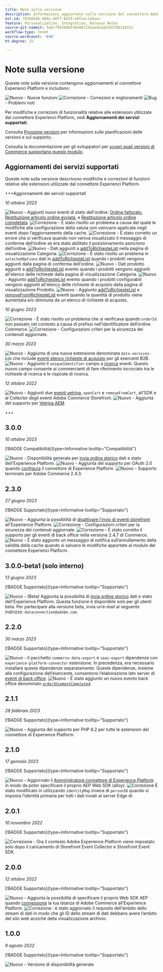 ```yaml
---
title: Note sulla versione
description: Informazioni aggiornate sulla versione del connettore Adobe Experience Platform da Adobe Commerce.
exl-id: 7636664b-488a-46f7-8d19-a9faac126aec
feature: Personalization, Integration, Release Notes
source-git-commit: 5e6cf955080338e00f23eaadeaa0192798126151
workflow-type: tm+mt
source-wordcount: '640'
ht-degree: 1%

---
```


# Note sulla versione

Queste note sulla versione contengono aggiornamenti al connettore Experienci Platform e includono:

![Nuovo](../assets/new.svg) - Nuove funzioni
![Correzione](../assets/fix.svg) - Correzioni e miglioramenti
![Bug](../assets/bug.svg) - Problemi noti

Per modifiche e correzioni di funzionalità relative alle estensioni utilizzate dal connettore Experienci Platform, vedi **Aggiornamenti dei servizi supportati**.

Consulta [Prossime versioni](https://experienceleague.adobe.com/docs/commerce-operations/release/planning/schedule.html) per informazioni sulle pianificazioni delle versioni e sul supporto.

Consulta la documentazione per gli sviluppatori per [scopri quali versioni di Commerce supportano questo modulo](https://experienceleague.adobe.com/docs/commerce-operations/release/product-availability.html).

## Aggiornamenti dei servizi supportati

Queste note sulla versione descrivono modifiche e correzioni di funzioni relative alle estensioni utilizzate dal connettore Experienci Platform.

+++Aggiornamenti dei servizi supportati

_10 ottobre 2023_

![Nuovo](../assets/new.svg) - Aggiunti nuovi eventi di stato dell&#39;ordine: [Ordine fatturato](events.md#orderinvoiced), [Restituzione articolo ordine avviata](events.md#orderitemsreturninitiated), e [Restituzione articolo ordine completata](events.md#orderitemreturncompleted).
![Correzione](../assets/fix.svg) - È stato risolto un problema a causa del quale le modifiche alla configurazione della valuta non venivano applicate negli eventi dopo l’aggiornamento della cache.
![Correzione](../assets/fix.svg) - È stato corretto un errore che si verificava quando non veniva visualizzato il messaggio di conferma dell’ordine se era stato abilitato il posizionamento asincrono dell’ordine.
![Nuovo](../assets/new.svg) - Dati aggiunti a [addToRichiesteList](events.md#addtorequisitionlist) nella pagina di visualizzazione Categoria.
![Correzione](../assets/fix.svg) - È stato risolto un problema in `selectedOptions` dati in [addToRichiesteList](events.md#addtorequisitionlist) quando i prodotti vengono aggiunti dalla pagina di conferma dell’ordine.
![Nuovo](../assets/new.svg) - Dati prodotto aggiunti a [addToRichiesteList](events.md#addtorequisitionlist) evento quando i prodotti vengono aggiunti all&#39;elenco delle richieste dalla pagina di visualizzazione Categoria.
![Nuovo](../assets/new.svg) - Aggiunto [addToRichiesteList](events.md#addtorequisitionlist) evento quando i prodotti configurabili vengono aggiunti all&#39;elenco delle richieste di acquisto dalla pagina di visualizzazione Prodotto.
![Nuovo](../assets/new.svg) - Aggiunto [addToRichiesteList](events.md#addtorequisitionlist) e [removeFromRichiesteList](events.md#removefromrequisitionlist) eventi quando la quantità di prodotto viene aumentata e/o diminuita da un elenco di richieste di acquisto.

_10 giugno 2023_

![Correzione](../assets/fix.svg) - È stato risolto un problema che si verificava quando `orderId` non passato nel contesto a causa di prefissi nell’identificatore dell’ordine Commerce.
![Correzione](../assets/fix.svg) - Configurazioni criteri per la sicurezza dei contenuti aggiornate.

_30 marzo 2023_

![Nuovo](../assets/new.svg) - Aggiunta di una nuova estensione denominata `data-services-b2b` che include [eventi elenco richieste di acquisto](events.md#b2b-events) per gli esercenti B2B.
![Nuovo](../assets/new.svg) - Aggiunto il `uniqueIdentifier` campo a [ricerca](events.md#search-events) eventi. Questo nuovo campo consente ai commercianti di fare riferimento incrociato tra le richieste di ricerca e le risposte di ricerca.

_12 ottobre 2022_

![Nuovo](../assets/new.svg) - Aggiunti due [eventi vetrina](events.md), `openCart` e `removeFromCart`, all’SDK e al Collector degli eventi Adobe Commerce Storefront.
![Nuovo](../assets/new.svg) - Aggiunta del supporto per [Vetrina AEM](overview.md#aem-support).

+++

## 3.0.0

_10 ottobre 2023_

[!BADGE Compatibilità]{type=Informative tooltip="Compatibilità"}

![Nuovo](../assets/new.svg) - Disponibilità generale per [invia ordine storico](connect-data.md#send-historical-order-data) dati e stato dell’Experience Platform.
![Nuovo](../assets/new.svg) - Aggiunta del supporto per OAuth 2.0 quando [configura](connect-data.md#connect-commerce-data-to-adobe-experience-platform) il connettore di Experience Platform.
![Nuovo](../assets/new.svg) - Supporto terminato per Adobe Commerce 2.4.3.

## 2.3.0

_27 giugno 2023_

[!BADGE Supportato]{type=Informative tooltip="Supportato"}

![Nuovo](../assets/new.svg) - Aggiunta la possibilità di [disattivare l&#39;invio di eventi storefront](connect-data.md#data-collection) all&#39;Experience Platform.
![Correzione](../assets/fix.svg) - Configurazioni criteri per la sicurezza dei contenuti aggiornate.
![Correzione](../assets/fix.svg) - È stato corretto il supporto per gli eventi di back office nella versione 2.4.7 di Commerce.
![Nuovo](../assets/new.svg) - È stato aggiunto un messaggio di notifica sull’annullamento della validità della cache quando si salvano le modifiche apportate al modulo del connettore Experienci Platform.


## 3.0.0-beta1 (solo interno)

_13 giugno 2023_

[!BADGE Supportato]{type=Informative tooltip="Supportato"}

![Nuovo](../assets/new.svg) - (Beta) Aggiunta la possibilità di [invia ordine storico](connect-data.md#beta-send-historical-order-data) dati e stato dell’Experience Platform. Questa funzione è disponibile solo per gli utenti beta. Per partecipare alla versione beta, invia un’e-mail al seguente indirizzo: `dataconnection@adobe.com`.

## 2.2.0

_30 marzo 2023_

[!BADGE Supportato]{type=Informative tooltip="Supportato"}

![Nuovo](../assets/new.svg) - Il pacchetto `commerce-data-export` e `saas-export` dipendenze con `experience-platform-connector` estensione. In precedenza, era necessario installare queste dipendenze separatamente. Queste dipendenze, insieme alla configurazione dell’esercente, consentono l’elaborazione lato server di [eventi di back office](events.md#back-office-events).
![Nuovo](../assets/new.svg) - È stato aggiunto un nuovo evento back office denominato [`orderShipmentCompleted`](events.md#ordershipmentcompleted).

## 2.1.1

_28 febbraio 2023_

[!BADGE Supportato]{type=Informative tooltip="Supportato"}

![Nuovo](../assets/new.svg) - Aggiunta del supporto per PHP 8.2 per tutte le estensioni del connettore di Experience Platform.

## 2.1.0

_17 gennaio 2023_

[!BADGE Supportato]{type=Informative tooltip="Supportato"}

![Nuovo](../assets/new.svg) - Aggiornato il [Amministratore connettore di Experience Platform](connect-data.md) in modo da poter specificare il proprio AEP Web SDK (alloy).
![Correzione](../assets/fix.svg) È stato modificato in utilizzando `identityMap` invece di `personID` quando si imposta l’identità primaria per tutti i dati inviati al server Edge di.

## 2.0.1

_10 novembre 2022_

[!BADGE Supportato]{type=Informative tooltip="Supportato"}

![Correzione](../assets/fix.svg) - Ora il contesto Adobe Experience Platform viene impostato solo dopo il caricamento di Storefront Event Collector e Storefront Event SDK.

## 2.0.0

_12 ottobre 2022_

[!BADGE Supportato]{type=Informative tooltip="Supportato"}

![Nuovo](../assets/new.svg) - Aggiunta la possibilità di specificare il proprio Web SDK AEP quando [connessione](connect-data.md) la tua istanza di Adobe Commerce all’Experience Platform.
![Correzione](../assets/fix.svg) : è stato aggiornato il requisito dell’ambito dello stream di dati in modo che gli ID dello stream di dati debbano avere l’ambito del sito web anziché della visualizzazione archivio.

## 1.0.0

_9 agosto 2022_

[!BADGE Supportato]{type=Informative tooltip="Supportato"}

![Nuovo](../assets/new.svg) - Versione di disponibilità generale.

